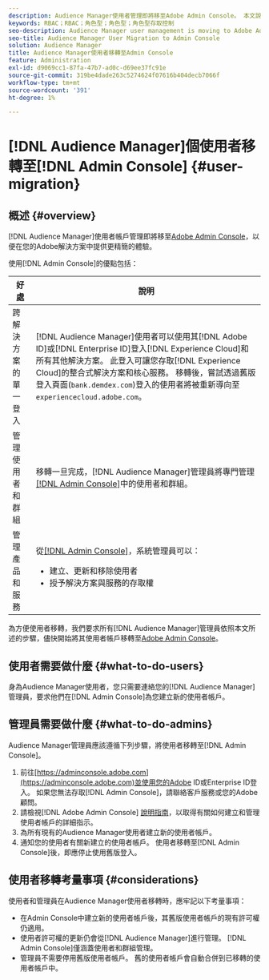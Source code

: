 ```yaml
---
description: Audience Manager使用者管理即將移至Adobe Admin Console。 本文說明準備使用者移轉所需的工作，以及移轉完成後將發生的變化。
keywords: RBAC；RBAC；角色型；角色型；角色型存取控制
seo-description: Audience Manager user management is moving to Adobe Admin Console. This article explains what you need to do to prepare for user migration, and what will change once the migration is complete.
seo-title: Audience Manager User Migration to Admin Console
solution: Audience Manager
title: Audience Manager使用者移轉至Admin Console
feature: Administration
exl-id: d9069cc1-87fa-47b7-ad0c-d69ee37fc91e
source-git-commit: 319be4dade263c5274624f07616b404decb7066f
workflow-type: tm+mt
source-wordcount: '391'
ht-degree: 1%

---
```


# [!DNL Audience Manager]個使用者移轉至[!DNL Admin Console] {#user-migration}

## 概述 {#overview}

[!DNL Audience Manager]使用者帳戶管理即將移至[Adobe Admin Console](https://helpx.adobe.com/tw/enterprise/using/admin-console.html)，以便在您的Adobe解決方案中提供更精簡的體驗。

使用[!DNL Admin Console]的優點包括：

| 好處 | 說明 |
|---|---|
| 跨解決方案的單一登入 | [!DNL Audience Manager]使用者可以使用其[!DNL Adobe ID]或[!DNL Enterprise ID]登入[!DNL Experience Cloud]和所有其他解決方案。 此登入可讓您存取[!DNL Experience Cloud]的整合式解決方案和核心服務。 移轉後，嘗試透過舊版登入頁面(`bank.demdex.com`)登入的使用者將被重新導向至`experiencecloud.adobe.com`。 |
| 管理使用者和群組 | 移轉一旦完成，[!DNL Audience Manager]管理員將專門管理[[!DNL Admin Console]](https://adminconsole.adobe.com/enterprise/)中的使用者和群組。 |
| 管理產品和服務 | 從[[!DNL Admin Console]](https://adminconsole.adobe.com/enterprise/)，系統管理員可以： <ul><li>建立、更新和移除使用者</li><li>授予解決方案與服務的存取權</li></ul> |

為方便使用者移轉，我們要求所有[!DNL Audience Manager]管理員依照本文所述的步驟，儘快開始將其使用者帳戶移轉至[Adobe Admin Console](https://helpx.adobe.com/tw/enterprise/using/admin-console.html)。

## 使用者需要做什麼 {#what-to-do-users}

身為Audience Manager使用者，您只需要連絡您的[!DNL Audience Manager]管理員，要求他們在[!DNL Admin Console]為您建立新的使用者帳戶。

## 管理員需要做什麼 {#what-to-do-admins}

Audience Manager管理員應該遵循下列步驟，將使用者移轉至[!DNL Admin Console]。

1. 前往[https://adminconsole.adobe.com](https://adminconsole.adobe.com)並使用您的Adobe ID或Enterprise ID登入。 如果您無法存取[!DNL Admin Console]，請聯絡客戶服務或您的Adobe顧問。
2. 請檢視[!DNL Adobe Admin Console] [說明指南](https://helpx.adobe.com/tw/enterprise/admin-guide.html/enterprise/using/users.ug.html)，以取得有關如何建立和管理使用者帳戶的詳細指示。
3. 為所有現有的Audience Manager使用者建立新的使用者帳戶。
4. 通知您的使用者有關新建立的使用者帳戶。 使用者移轉至[!DNL Admin Console]後，即應停止使用舊版登入。

## 使用者移轉考量事項 {#considerations}

使用者和管理員在Audience Manager使用者移轉時，應牢記以下考量事項：

* 在Admin Console中建立新的使用者帳戶後，其舊版使用者帳戶的現有許可權仍適用。
* 使用者許可權的更新仍會從[!DNL Audience Manager]進行管理。 [!DNL Admin Console]僅涵蓋使用者和群組管理。
* 管理員不需要停用舊版使用者帳戶。 舊的使用者帳戶會自動合併到已移轉的使用者帳戶中。
